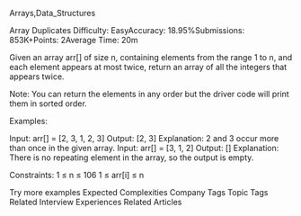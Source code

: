 Arrays,Data_Structures

Array Duplicates
Difficulty: EasyAccuracy: 18.95%Submissions: 853K+Points: 2Average Time: 20m

Given an array arr[] of size n, containing elements from the range 1 to n, and each element appears at most twice, return an array of all the integers that appears twice.

Note: You can return the elements in any order but the driver code will print them in sorted order.

Examples:

Input: arr[] = [2, 3, 1, 2, 3]
Output: [2, 3] 
Explanation: 2 and 3 occur more than once in the given array.
Input: arr[] = [3, 1, 2] 
Output: []
Explanation: There is no repeating element in the array, so the output is empty.

Constraints:
1 ≤ n ≤ 106
1 ≤ arr[i] ≤ n

Try more examples
Expected Complexities
Company Tags
Topic Tags
Related Interview Experiences
Related Articles